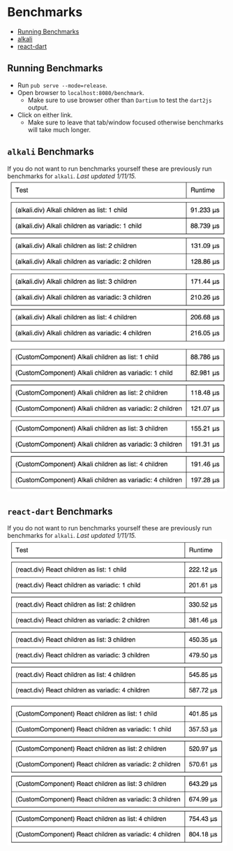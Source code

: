 # Benchmarks

+ [Running Benchmarks](#running-benchmarks)
+ [alkali](#alkali-benchmarks)
+ [react-dart](#react-dart-benchmarks)

## Running Benchmarks
- Run `pub serve --mode=release`.
- Open browser to `localhost:8080/benchmark`.
  - Make sure to use browser other than `Dartium` to test the `dart2js` output.
- Click on either link.
  - Make sure to leave that tab/window focused otherwise benchmarks will take much longer.

## `alkali` Benchmarks
If you do not want to run benchmarks yourself these are previously run benchmarks for `alkali`. _Last updated 1/11/15._
![Image of alkali benchmark](./img/AlkaliBenchmarks.png)

## `react-dart` Benchmarks
If you do not want to run benchmarks yourself these are previously run benchmarks for `alkali`. _Last updated 1/11/15._
![Image of alkali benchmark](./img/ReactBenchmarks.png)

